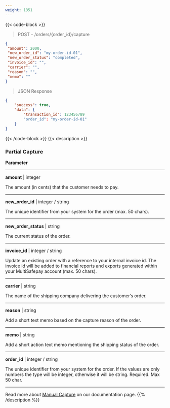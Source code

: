 ```yaml
---
weight: 1351
---
```

{{< code-block >}}

> POST - /orders/{order_id}/capture

```json
{
 "amount": 2000,
 "new_order_id": "my-order-id-01",
 "new_order_status": "completed",
 "invoice_id": "",
 "carrier": "",
 "reason": "",
 "memo": ""
}
```
> JSON Response


```json
{
    "success": true,
    "data": {
        "transaction_id": 123456789
        "order_id": "my-order-id-01"
    }
}
```
{{< /code-block >}}
{{< description >}}
### Partial Capture


**Parameter**

----------------
__amount__ | integer

The amount (in cents) that the customer needs to pay.

----------------
__new_order_id__ | integer / string

The unique identifier from your system for the order (max. 50 chars).    

----------------
__new_order_status__ | string

The current status of the order. 

----------------
__invoice_id__ | integer / string

Update an existing order with a reference to your internal invoice id. The invoice id will be added to financial reports and exports generated within your MultiSafepay account (max. 50 chars).  

----------------
__carrier__ | string

The name of the shipping company delivering the customer’s order.

----------------
__reason__ | string

Add a short text memo based on the capture reason of the order.       

----------------
__memo__ | string

Add a short action text memo mentioning the shipping status of the order.     

----------------
__order_id__ | integer / string

The unique identifier from your system for the order. If the values are only numbers the type will be integer, otherwise it will be string. Required. Max 50 char.

----------------

Read more about [Manual Capture](/tools/manual-capture) on our documentation page.
{{% /description %}}